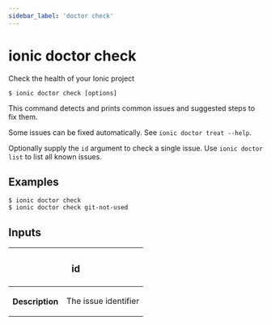 ```yaml
---
sidebar_label: 'doctor check'
---
```


# ionic doctor check

Check the health of your Ionic project

```shell
$ ionic doctor check [options]
```

This command detects and prints common issues and suggested steps to fix them.

Some issues can be fixed automatically. See `ionic doctor treat --help`.

Optionally supply the `id` argument to check a single issue. Use `ionic doctor list` to list all known issues.

## Examples

```shell
$ ionic doctor check
$ ionic doctor check git-not-used
```

## Inputs

<table className="reference-table">
  <thead>
    <tr>
      <th colSpan="2">
        <h3>id</h3>
      </th>
    </tr>
  </thead>
  <tbody>
    <tr>
      <th>Description</th>
      <td>
        <p>The issue identifier</p>
      </td>
    </tr>
  </tbody>
</table>
